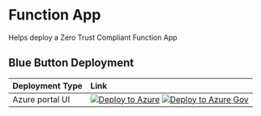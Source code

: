 # Function App
Helps deploy a Zero Trust Compliant Function App

## Blue Button Deployment

| Deployment Type | Link |
|:--|:--|
| Azure portal UI |[![Deploy to Azure](https://aka.ms/deploytoazurebutton)](https://portal.azure.com/#blade/Microsoft_Azure_CreateUIDef/CustomDeploymentBlade/uri/https%3A%2F%2Fraw.githubusercontent.com%2Fshawntmeyer%2FTemplateSpecs%2Frefs%2Fheads%2FSFIn%2FSolutions%2FFunctionApps%2Fmain.json/uiFormDefinitionUri/https%3A%2F%2Fraw.githubusercontent.com%2Fshawntmeyer%2FTemplateSpecs%2Frefs%2Fheads%2FSFIn%2FSolutions%2FFunctionApps%2FUIFormDefinition.json) [![Deploy to Azure Gov](https://aka.ms/deploytoazuregovbutton)](https://portal.azure.us/?feature.deployapiver=2022-12-01#blade/Microsoft_Azure_CreateUIDef/CustomDeploymentBlade/uri/https%3A%2F%2Fraw.githubusercontent.com%2Fshawntmeyer%2FTemplateSpecs%2Frefs%2Fheads%2FSFIn%2FSolutions%2FFunctionApps%2Fmain.json/uiFormDefinitionUri/https%3A%2F%2Fraw.githubusercontent.com%2Fshawntmeyer%2FTemplateSpecs%2Frefs%2Fheads%2FSFIn%2FSolutions%2FFunctionApps%2FUIFormDefinition.json)